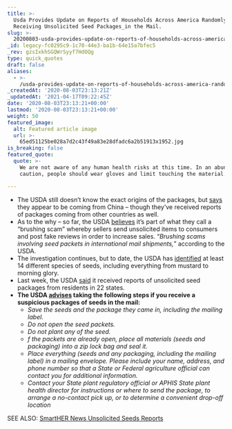 ```yaml
---
title: >-
  Usda Provides Update on Reports of Households Across America Randomly
  Receiving Unsolicited Seed Packages_in the Mail.
slug: >-
  20200803-usda-provides-update-on-reports-of-households-across-america-randomly-receiving-unsolicited-packages-of-seeds-in-the-mail
_id: legacy-fc0295c9-1c70-44e3-ba1b-64e15a7bfec5
_rev: gzsIxkhSGQWrSyyf7HdOQg
type: quick_quotes
draft: false
aliases:
  - >-
    /usda-provides-update-on-reports-of-households-across-america-randomly-receiving-unsolicited-packages-of-seeds-in-the-mail/
_createdAt: '2020-08-03T23:13:21Z'
_updatedAt: '2021-04-17T09:22:45Z'
date: '2020-08-03T23:13:21+00:00'
lastmod: '2020-08-03T23:13:21+00:00'
weight: 50
featured_image:
  alt: Featured article image
  url: >-
    65ed51125be028a7d2c43f49a83e28dfadc6a2b51913x1952.jpg
is_breaking: false
featured_quote:
  quote: >-
    We are not aware of any human health risks at this time. In an abundance of
    caution, people should wear gloves and limit touching the material.

---
```

* The USDA still doesn’t know the exact origins of the packages, but [says](https://www.aphis.usda.gov/publications/plant_health/faq-unsolicited-seeds.pdf) they appear to be coming from China – though they’ve received reports of packages coming from other countries as well.
* As to the why – so far, the USDA [believes](https://www.aphis.usda.gov/publications/plant_health/faq-unsolicited-seeds.pdf) it’s part of what they call a “brushing scam” whereby sellers send unsolicited items to consumers and post fake reviews in order to increase sales. “_Brushing scams involving seed packets in international mail shipments,_” according to the USDA.
* The investigation continues, but to date, the USDA has [identified](https://www.usda.gov/media/radio/daily-newsline/2020-07-29/actuality-unsolicited-seeds-are-several-plant-species) at least 14 different species of seeds, including everything from mustard to morning glory.
* Last week, the USDA [said](https://www.aphis.usda.gov/publications/plant_health/faq-unsolicited-seeds.pdf) it received reports of unsolicited seed packages from residents in 22 states.
* **The USDA [advises](https://www.aphis.usda.gov/publications/plant_health/faq-unsolicited-seeds.pdf) taking the following steps if you receive a suspicious packages of seeds in the mail:**
  * _Save the seeds and the package they came in, including the mailing label._
  * _Do not open the seed packets._
  * _Do not plant any of the seed._
  * _f the packets are already open, place all materials (seeds and packaging) into a zip lock bag and seal it._
  * _Place everything (seeds and any packaging, including the mailing label) in a mailing envelope. Please include your name, address, and phone number so that a State or Federal agriculture official can contact you for additional information._
  * _Contact your State plant regulatory official or APHIS State plant health director for instructions or where to send the package, to arrange a no-contact pick up, or to determine a convenient drop-off location_

SEE ALSO: [SmartHER News Unsolicited Seeds Reports](https://smarthernews.com/article/spokesman-michael-wallace-virginia-department-of-agriculture-and-consumer-services-on-residents-receiving-mysterious-seed-packs-from-china/)